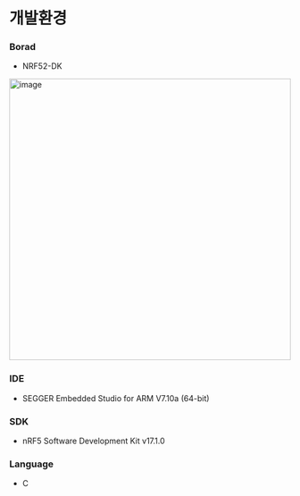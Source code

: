 # 개발환경

### Borad
- NRF52-DK
<img width="504" alt="image" src="https://user-images.githubusercontent.com/50127167/215109803-05262aad-5db5-45cc-be63-ee2a14b839de.png">

### IDE
- SEGGER Embedded Studio for ARM V7.10a (64-bit)

### SDK
- nRF5 Software Development Kit v17.1.0

### Language
- C

